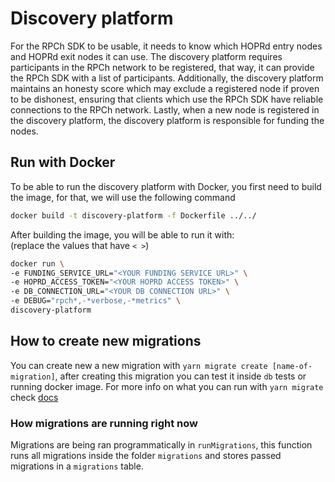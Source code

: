 # Discovery platform

For the RPCh SDK to be usable, it needs to know which HOPRd entry nodes and HOPRd exit nodes it can use. The discovery platform requires participants in the RPCh network to be registered, that way, it can provide the RPCh SDK with a list of participants.
Additionally, the discovery platform maintains an honesty score which may exclude a registered node if proven to be dishonest, ensuring that clients which use the RPCh SDK have reliable connections to the RPCh network.
Lastly, when a new node is registered in the discovery platform, the discovery platform is responsible for funding the nodes.

## Run with Docker

To be able to run the discovery platform with Docker, you first need to build the image, for that, we will use the following command

```sh
docker build -t discovery-platform -f Dockerfile ../../
```

After building the image, you will be able to run it with: \
(replace the values that have `< >`)

```sh
docker run \
-e FUNDING_SERVICE_URL="<YOUR FUNDING SERVICE URL>" \
-e HOPRD_ACCESS_TOKEN="<YOUR HOPRD ACCESS TOKEN>" \
-e DB_CONNECTION_URL="<YOUR DB CONNECTION URL>" \
-e DEBUG="rpch*,-*verbose,-*metrics" \
discovery-platform
```

## How to create new migrations
You can create new a new migration with `yarn migrate create [name-of-migration]`, after creating this migration you can test it
inside `db` tests or running docker image. For more info on what you can run with `yarn migrate` check [docs](https://salsita.github.io/node-pg-migrate/#/cli)
### How migrations are running right now
Migrations are being ran programmatically in `runMigrations`, this function runs all migrations inside the folder `migrations` 
and stores passed migrations in a `migrations` table.